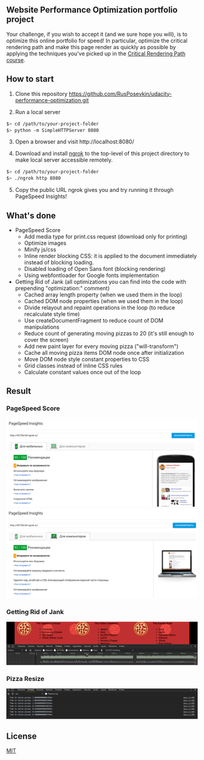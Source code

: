 ## Website Performance Optimization portfolio project

Your challenge, if you wish to accept it (and we sure hope you will), is to optimize this online portfolio for speed! In particular, optimize the critical rendering path and make this page render as quickly as possible by applying the techniques you've picked up in the [Critical Rendering Path course](https://www.udacity.com/course/ud884).

## How to start
1. Clone this repository https://github.com/RusPosevkin/udacity-performance-optimization.git

2. Run a local server
  ```bash
  $> cd /path/to/your-project-folder
  $> python -m SimpleHTTPServer 8080
  ```
3. Open a browser and visit http://localhost:8080/

4. Download and install [ngrok](https://ngrok.com/) to the top-level of this project directory to make local server accessible remotely.

  ``` bash
  $> cd /path/to/your-project-folder
  $> ./ngrok http 8080
  ```

5. Copy the public URL ngrok gives you and try running it through PageSpeed Insights!

## What's done
* PageSpeed Score
  * Add media type for print.css request (download only for printing)
  * Optimize images
  * Minify js/css
  * Inline render blocking CSS: it is applied to the document immediately instead of blocking loading.
  * Disabled loading of Open Sans font (blocking rendering)
  * Using webfontloader for Google fonts implementation
* Getting Rid of Jank (all optimizations you can find into the code with prepending "optimization:" comment)
  * Cached array length property (when we used them in the loop)
  * Cached DOM node properties (when we used them in the loop)
  * Divide relayout and repaint operations in the loop (to reduce recalculate style time)
  * Use createDocumentFragment to reduce count of DOM manipulations
  * Reduce count of generating moving pizzas to 20 (it's still enough to cover the screen)
  * Add new paint layer for every moving pizza ("will-transform")
  * Cache all moving pizza items DOM node once after initialization
  * Move DOM node style constant properties to CSS
  * Grid classes instead of inline CSS rules
  * Calculate constant values once out of the loop

## Result

### PageSpeed Score
![PageSpeed Mobile](/readme-images/pagespeed-mobile.png?raw=true)
![PageSpeed Desktop](/readme-images/pagespeed-desktop.png?raw=true)

### Getting Rid of Jank
![Timeline](/readme-images/timeline.png?raw=true)

### Pizza Resize
![Pizza Resize](/readme-images/resize-pizza.png?raw=true)

## License
[MIT](LICENSE)
